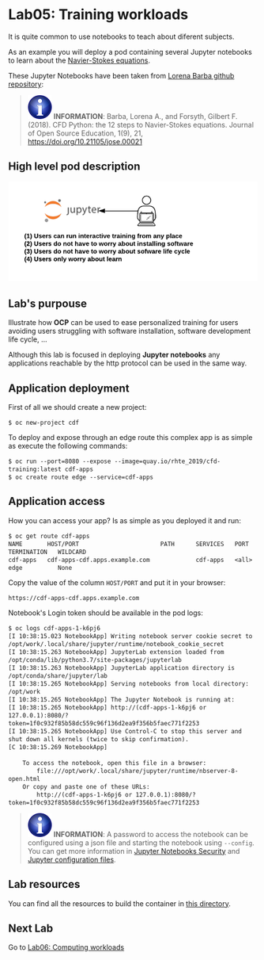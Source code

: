 # Lab05: Training workloads

It is quite common to use notebooks to teach about diferent subjects.

As an example you will deploy a pod containing several Jupyter notebooks to learn about the [Navier-Stokes equations](https://en.wikipedia.org/wiki/Navier%E2%80%93Stokes_equations).

These Jupyter Notebooks have been taken from [Lorena Barba github repository](https://github.com/barbagroup/CFDPython):

> ![INFORMATION](../imgs/information-icon.png) **INFORMATION**: Barba, Lorena A., and Forsyth, Gilbert F. (2018). CFD Python: the 12 steps to Navier-Stokes equations. Journal of Open Source Education, 1(9), 21, https://doi.org/10.21105/jose.00021

## High level pod description

![training](imgs/training.png)

## Lab's purpouse

Illustrate how **OCP** can be used to ease personalized training for users avoiding users struggling with software installation, software development life cycle, ...

Although this lab is focused in deploying **Jupyter notebooks** any applications reachable by the http protocol can be used in the same way.

## Application deployment

First of all we should create a new project:

```
$ oc new-project cdf
```

To deploy and expose through an edge route this complex app is as simple as execute the following commands:

```
$ oc run --port=8080 --expose --image=quay.io/rhte_2019/cfd-training:latest cdf-apps
$ oc create route edge --service=cdf-apps
```
## Application access

How you can access your app? Is as simple as you deployed it and run:

```
$ oc get route cdf-apps
NAME       HOST/PORT                       PATH      SERVICES   PORT      TERMINATION   WILDCARD
cdf-apps   cdf-apps-cdf.apps.example.com             cdf-apps   <all>     edge          None
```

Copy the value of the column `HOST/PORT` and put it in your browser:

```
https://cdf-apps-cdf.apps.example.com
```

Notebook's Login token should be available in the pod logs:

```
$ oc logs cdf-apps-1-k6pj6
[I 10:38:15.023 NotebookApp] Writing notebook server cookie secret to /opt/work/.local/share/jupyter/runtime/notebook_cookie_secret
[I 10:38:15.263 NotebookApp] JupyterLab extension loaded from /opt/conda/lib/python3.7/site-packages/jupyterlab
[I 10:38:15.263 NotebookApp] JupyterLab application directory is /opt/conda/share/jupyter/lab
[I 10:38:15.265 NotebookApp] Serving notebooks from local directory: /opt/work
[I 10:38:15.265 NotebookApp] The Jupyter Notebook is running at:
[I 10:38:15.265 NotebookApp] http://(cdf-apps-1-k6pj6 or 127.0.0.1):8080/?token=1f0c932f85b58dc559c96f136d2ea9f356b5faec771f2253
[I 10:38:15.265 NotebookApp] Use Control-C to stop this server and shut down all kernels (twice to skip confirmation).
[C 10:38:15.269 NotebookApp]

    To access the notebook, open this file in a browser:
        file:///opt/work/.local/share/jupyter/runtime/nbserver-8-open.html
    Or copy and paste one of these URLs:
        http://(cdf-apps-1-k6pj6 or 127.0.0.1):8080/?token=1f0c932f85b58dc559c96f136d2ea9f356b5faec771f2253
```

> ![INFORMATION](../imgs/information-icon.png) **__INFORMATION__**: A password to access the notebook can be configured using a json file and starting the notebook using ```--config```. You can get more information in [Jupyter Notebooks Security](https://jupyter-notebook.readthedocs.io/en/latest/security.html#server-security) and [Jupyter configuration files](https://jupyter-contrib-nbextensions.readthedocs.io/en/latest/config.html).

## Lab resources

You can find all the resources to build the container in [this directory](https://github.com/jadebustos/ocp-science/tree/master/hands-on-lab-script/applications/cfd-training/resources).

## Next Lab
Go to [Lab06: Computing workloads](https://github.com/jadebustos/ocp-science/blob/master/hands-on-lab-script/applications/pi.md)
